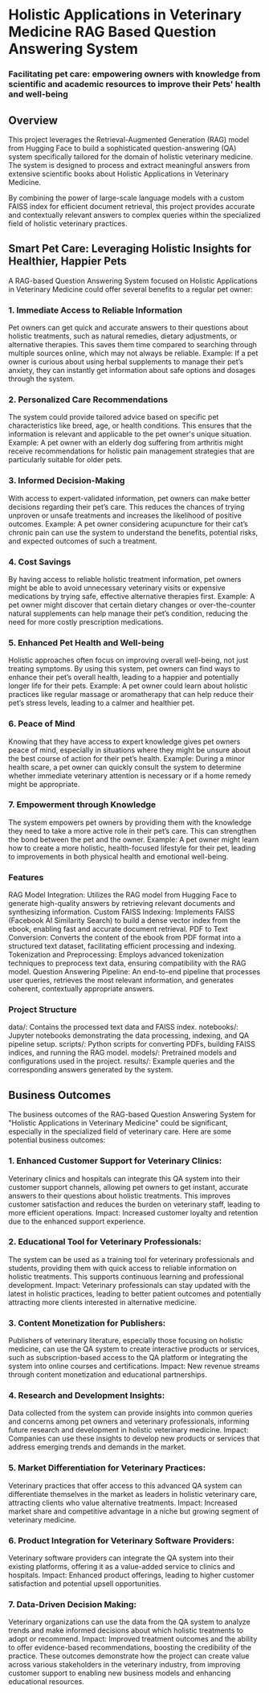 # Holistic Applications in Veterinary Medicine RAG Based Question Answering System
### Facilitating pet care: empowering owners with knowledge from scientific and academic resources to improve their Pets' health and well-being

## Overview
This project leverages the Retrieval-Augmented Generation (RAG) model from Hugging Face to build a sophisticated question-answering (QA) system specifically tailored for the domain of holistic veterinary medicine. The system is designed to process and extract meaningful answers from extensive scientific books about Holistic Applications in Veterinary Medicine.

By combining the power of large-scale language models with a custom FAISS index for efficient document retrieval, this project provides accurate and contextually relevant answers to complex queries within the specialized field of holistic veterinary practices.

## Smart Pet Care: Leveraging Holistic Insights for Healthier, Happier Pets

A RAG-based Question Answering System focused on Holistic Applications in Veterinary Medicine could offer several benefits to a regular pet owner:

### 1. Immediate Access to Reliable Information

Pet owners can get quick and accurate answers to their questions about holistic treatments, such as natural remedies, dietary adjustments, or alternative therapies. This saves them time compared to searching through multiple sources online, which may not always be reliable.
Example: If a pet owner is curious about using herbal supplements to manage their pet’s anxiety, they can instantly get information about safe options and dosages through the system.

### 2. Personalized Care Recommendations

The system could provide tailored advice based on specific pet characteristics like breed, age, or health conditions. This ensures that the information is relevant and applicable to the pet owner's unique situation.
Example: A pet owner with an elderly dog suffering from arthritis might receive recommendations for holistic pain management strategies that are particularly suitable for older pets.

### 3. Informed Decision-Making

With access to expert-validated information, pet owners can make better decisions regarding their pet’s care. This reduces the chances of trying unproven or unsafe treatments and increases the likelihood of positive outcomes.
Example: A pet owner considering acupuncture for their cat’s chronic pain can use the system to understand the benefits, potential risks, and expected outcomes of such a treatment.

### 4. Cost Savings

By having access to reliable holistic treatment information, pet owners might be able to avoid unnecessary veterinary visits or expensive medications by trying safe, effective alternative therapies first.
Example: A pet owner might discover that certain dietary changes or over-the-counter natural supplements can help manage their pet’s condition, reducing the need for more costly prescription medications.

### 5. Enhanced Pet Health and Well-being

Holistic approaches often focus on improving overall well-being, not just treating symptoms. By using this system, pet owners can find ways to enhance their pet’s overall health, leading to a happier and potentially longer life for their pets.
Example: A pet owner could learn about holistic practices like regular massage or aromatherapy that can help reduce their pet’s stress levels, leading to a calmer and healthier pet.

### 6. Peace of Mind

Knowing that they have access to expert knowledge gives pet owners peace of mind, especially in situations where they might be unsure about the best course of action for their pet’s health.
Example: During a minor health scare, a pet owner can quickly consult the system to determine whether immediate veterinary attention is necessary or if a home remedy might be appropriate.

### 7. Empowerment through Knowledge

The system empowers pet owners by providing them with the knowledge they need to take a more active role in their pet’s care. This can strengthen the bond between the pet and the owner.
Example: A pet owner might learn how to create a more holistic, health-focused lifestyle for their pet, leading to improvements in both physical health and emotional well-being.

### Features
RAG Model Integration: Utilizes the RAG model from Hugging Face to generate high-quality answers by retrieving relevant documents and synthesizing information.
Custom FAISS Indexing: Implements FAISS (Facebook AI Similarity Search) to build a dense vector index from the ebook, enabling fast and accurate document retrieval.
PDF to Text Conversion: Converts the content of the ebook from PDF format into a structured text dataset, facilitating efficient processing and indexing.
Tokenization and Preprocessing: Employs advanced tokenization techniques to preprocess text data, ensuring compatibility with the RAG model.
Question Answering Pipeline: An end-to-end pipeline that processes user queries, retrieves the most relevant information, and generates coherent, contextually appropriate answers.

### Project Structure
data/: Contains the processed text data and FAISS index.
notebooks/: Jupyter notebooks demonstrating the data processing, indexing, and QA pipeline setup.
scripts/: Python scripts for converting PDFs, building FAISS indices, and running the RAG model.
models/: Pretrained models and configurations used in the project.
results/: Example queries and the corresponding answers generated by the system.

## Business Outcomes
The business outcomes of the RAG-based Question Answering System for "Holistic Applications in Veterinary Medicine" could be significant, especially in the specialized field of veterinary care. Here are some potential business outcomes:

### 1. Enhanced Customer Support for Veterinary Clinics:

Veterinary clinics and hospitals can integrate this QA system into their customer support channels, allowing pet owners to get instant, accurate answers to their questions about holistic treatments. This improves customer satisfaction and reduces the burden on veterinary staff, leading to more efficient operations.
Impact: Increased customer loyalty and retention due to the enhanced support experience.

### 2. Educational Tool for Veterinary Professionals:

The system can be used as a training tool for veterinary professionals and students, providing them with quick access to reliable information on holistic treatments. This supports continuous learning and professional development.
Impact: Veterinary professionals can stay updated with the latest in holistic practices, leading to better patient outcomes and potentially attracting more clients interested in alternative medicine.

### 3. Content Monetization for Publishers:

Publishers of veterinary literature, especially those focusing on holistic medicine, can use the QA system to create interactive products or services, such as subscription-based access to the QA platform or integrating the system into online courses and certifications.
Impact: New revenue streams through content monetization and educational partnerships.

### 4. Research and Development Insights:
Data collected from the system can provide insights into common queries and concerns among pet owners and veterinary professionals, informing future research and development in holistic veterinary medicine.
Impact: Companies can use these insights to develop new products or services that address emerging trends and demands in the market.

### 5. Market Differentiation for Veterinary Practices:

Veterinary practices that offer access to this advanced QA system can differentiate themselves in the market as leaders in holistic veterinary care, attracting clients who value alternative treatments.
Impact: Increased market share and competitive advantage in a niche but growing segment of veterinary medicine.

### 6. Product Integration for Veterinary Software Providers:

Veterinary software providers can integrate the QA system into their existing platforms, offering it as a value-added service to clinics and hospitals.
Impact: Enhanced product offerings, leading to higher customer satisfaction and potential upsell opportunities.

### 7. Data-Driven Decision Making:

Veterinary organizations can use the data from the QA system to analyze trends and make informed decisions about which holistic treatments to adopt or recommend.
Impact: Improved treatment outcomes and the ability to offer evidence-based recommendations, boosting the credibility of the practice.
These outcomes demonstrate how the project can create value across various stakeholders in the veterinary industry, from improving customer support to enabling new business models and enhancing educational resources.

